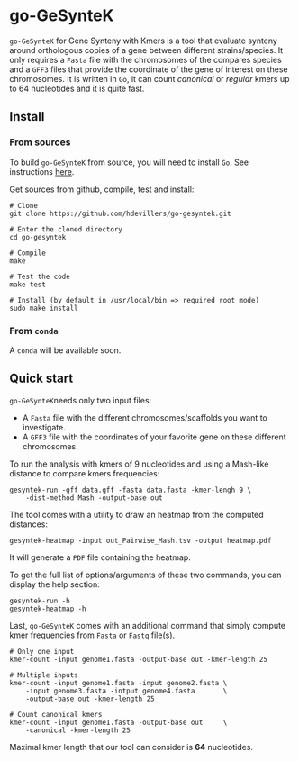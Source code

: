 # go-GeSynteK

`go-GeSynteK` for Gene Synteny with Kmers is a tool that evaluate synteny around orthologous copies of a gene between different strains/species. It only requires a `Fasta` file with the chromosomes of the compares species and a `GFF3` files that provide the coordinate of the gene of interest on these chromosomes. It is written in `Go`, it can count *canonical* or *regular* kmers up to 64 nucleotides and it is quite fast.

## Install

### From sources

To build `go-GeSynteK` from source, you will need to install `Go`. See instructions [here](https://go.dev/doc/install).

Get sources from github, compile, test and install:

```{bash}
# Clone
git clone https://github.com/hdevillers/go-gesyntek.git

# Enter the cloned directory
cd go-gesyntek

# Compile
make

# Test the code
make test

# Install (by default in /usr/local/bin => required root mode)
sudo make install
```

### From `conda`

A `conda` will be available soon.

## Quick start

`go-GeSynteK`needs only two input files:

* A `Fasta` file with the different chromosomes/scaffolds you want to investigate.
* A `GFF3` file with the coordinates of your favorite gene on these different chromosomes.

To run the analysis with kmers of 9 nucleotides and using a Mash-like distance to compare kmers frequencies:

```{bash}
gesyntek-run -gff data.gff -fasta data.fasta -kmer-lengh 9 \
    -dist-method Mash -output-base out
```

The tool comes with a utility to draw an heatmap from the computed distances:

```{bash}
gesyntek-heatmap -input out_Pairwise_Mash.tsv -output heatmap.pdf
```

It will generate a `PDF` file containing the heatmap.

To get the full list of options/arguments of these two commands, you can display the help section:

```{bash}
gesyntek-run -h
gesyntek-heatmap -h
```

Last, `go-GeSynteK` comes with an additional command that simply compute kmer frequencies from `Fasta` or `Fastq` file(s).

```{bash}
# Only one input
kmer-count -input genome1.fasta -output-base out -kmer-length 25

# Multiple inputs
kmer-count -input genome1.fasta -input genome2.fasta \
    -input genome3.fasta -intput genome4.fasta       \ 
    -output-base out -kmer-length 25

# Count canonical kmers
kmer-count -input genome1.fasta -output-base out     \
    -canonical -kmer-length 25
```

Maximal kmer length that our tool can consider is **64** nucleotides.
